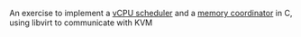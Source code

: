 An exercise to implement a [vCPU scheduler](/cpu) and a [memory coordinator](/memory) in C, using libvirt to communicate with KVM
